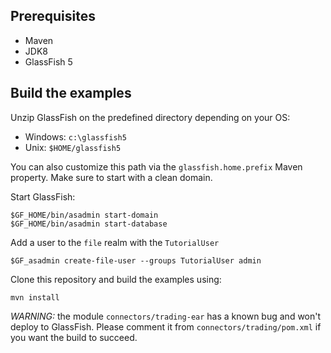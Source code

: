## Prerequisites

- Maven
- JDK8
- GlassFish 5

## Build the examples

Unzip GlassFish on the predefined directory depending on your OS:

* Windows: `c:\glassfish5`
* Unix: `$HOME/glassfish5`

You can also customize this path via the `glassfish.home.prefix` Maven property. Make sure to start with a clean domain.

Start GlassFish:
```
$GF_HOME/bin/asadmin start-domain
$GF_HOME/bin/asadmin start-database
```

Add a user to the `file` realm with the `TutorialUser`
```
$GF_asadmin create-file-user --groups TutorialUser admin
```

Clone this repository and build the examples using:

```
mvn install
```

*WARNING:* the module `connectors/trading-ear` has a known bug and won't deploy to GlassFish. Please comment it from `connectors/trading/pom.xml` if you want the build to succeed.
